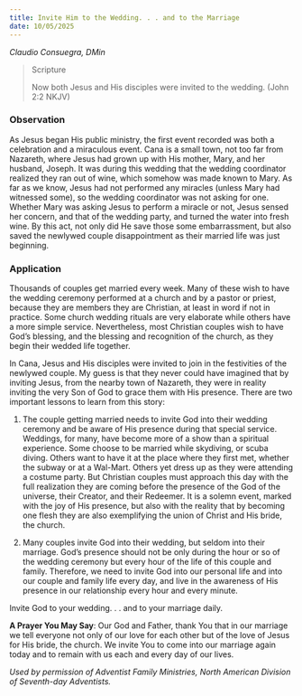 ```yaml
---
title: Invite Him to the Wedding. . . and to the Marriage
date: 10/05/2025
---
```


_Claudio Consuegra, DMin_

> <p>Scripture</p>
> Now both Jesus and His disciples were invited to the wedding. (John 2:2 NKJV)

### Observation

As Jesus began His public ministry, the first event recorded was both a celebration and a miraculous event. Cana is a small town, not too far from Nazareth, where Jesus had grown up with His mother, Mary, and her husband, Joseph. It was during this wedding that the wedding coordinator realized they ran out of wine, which somehow was made known to Mary. As far as we know, Jesus had not performed any miracles (unless Mary had witnessed some), so the wedding coordinator was not asking for one. Whether Mary was asking Jesus to perform a miracle or not, Jesus sensed her concern, and that of the wedding party, and turned the water into fresh wine. By this act, not only did He save those some embarrassment, but also saved the newlywed couple disappointment as their married life was just beginning.

### Application

Thousands of couples get married every week. Many of these wish to have the wedding ceremony performed at a church and by a pastor or priest, because they are members they are Christian, at least in word if not in practice. Some church wedding rituals are very elaborate while others have a more simple service. Nevertheless, most Christian couples wish to have God’s blessing, and the blessing and recognition of the church, as they begin their wedded life together.

In Cana, Jesus and His disciples were invited to join in the festivities of the newlywed couple. My guess is that they never could have imagined that by inviting Jesus, from the nearby town of Nazareth, they were in reality inviting the very Son of God to grace them with His presence. There are two important lessons to learn from this story:

1. The couple getting married needs to invite God into their wedding ceremony and be aware of His presence during that special service. Weddings, for many, have become more of a show than a spiritual experience. Some choose to be married while skydiving, or scuba diving. Others want to have it at the place where they first met, whether the subway or at a Wal-Mart. Others yet dress up as they were attending a costume party. But Christian couples must approach this day with the full realization they are coming before the presence of the God of the universe, their Creator, and their Redeemer. It is a solemn event, marked with the joy of His presence, but also with the reality that by becoming one flesh they are also exemplifying the union of Christ and His bride, the church.

2. Many couples invite God into their wedding, but seldom into their marriage. God’s presence should not be only during the hour or so of the wedding ceremony but every hour of the life of this couple and family. Therefore, we need to invite God into our personal life and into our couple and family life every day, and live in the awareness of His presence in our relationship every hour and every minute.

Invite God to your wedding. . . and to your marriage daily.

**A Prayer You May Say**: Our God and Father, thank You that in our marriage we tell everyone not only of our love for each other but of the love of Jesus for His bride, the church. We invite You to come into our marriage again today and to remain with us each and every day of our lives.

_Used by permission of Adventist Family Ministries, North American Division of Seventh-day Adventists._